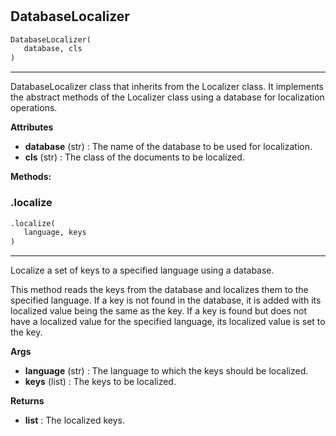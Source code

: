 #


## DatabaseLocalizer
```python 
DatabaseLocalizer(
   database, cls
)
```


---
DatabaseLocalizer class that inherits from the Localizer class. It implements the abstract methods of the Localizer class
using a database for localization operations.


**Attributes**

* **database** (str) : The name of the database to be used for localization.
* **cls** (str) : The class of the documents to be localized.



**Methods:**


### .localize
```python
.localize(
   language, keys
)
```

---
Localize a set of keys to a specified language using a database.

This method reads the keys from the database and localizes them to the specified language. If a key is not found in the database,
it is added with its localized value being the same as the key. If a key is found but does not have a localized value for the
specified language, its localized value is set to the key.


**Args**

* **language** (str) : The language to which the keys should be localized.
* **keys** (list) : The keys to be localized.


**Returns**

* **list**  : The localized keys.

